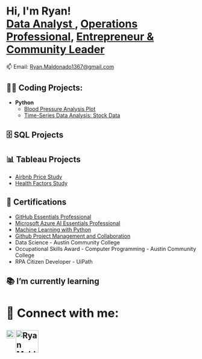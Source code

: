 <h1>Hi, I'm Ryan!<br/><a href="https://github.com/rm1367">Data Analyst </a>, <a href="https://www.linkedin.com/in/ryan-maldonado-ms/"> Operations Professional</a>, <a href="https://www.austinwestieacademy.com/"> Entrepreneur & Community Leader</a></h1>

📫 Email: Ryan.Maldonado1367@gmail.com

<h2>👨‍💻 Coding Projects:</h2>

- <b>Python</b>
  - [Blood Pressure Analysis Plot](https://github.com/rm1367/BloodPressurePlot)
  - [Time-Series Data Analysis: Stock Data](https://github.com/rm1367/Time-Series-Data-Analysis)



<h2> 🗄️ SQL Projects </h2>


<h2> 📊 Tableau Projects </h2>

- [Airbnb Price Study](https://github.com/rm1367/Airbnb-Price-Study/tree/main)
- [Health Factors Study](https://github.com/rm1367/HealthFactorsStudy/tree/main)

<h2> 🏫 Certifications</h2>

- [GitHub Essentials Professional](https://www.linkedin.com/learning/certificates/644c87deb6a1d00ccea542de278e33888e17331484d9e6dd37a7b973cd9aad70?trk=share_certificate)
- [Microsoft Azure AI Essentials Professional](https://www.linkedin.com/learning/certificates/f43c472e6a25b90fdff165ce11339ec361c7ff4d599c181934d74e65f889256f)
- [Machine Learning with Python](https://www.linkedin.com/learning/certificates/1aeaedcd32a72d8623625670f98da44948997791093d3180ff8631155b28a786)
- [Github Project Management and Collaboration](https://www.linkedin.com/learning/certificates/ca5ff448c53ebf51f25fa8dc501cf57cae76a920193d89db197c636de905d7aa)
- Data Science - Austin Community College
- Occupational Skills Award - Computer Programming - Austin Community College
- RPA Citizen Developer - UiPath


<h2> 📚 I’m currently learning<h/2>
  

<h2> 🤳 Connect with me:</h2>

[<img align="left" alt="Ryan Maldonaod | LinkedIn" width="22px" src="https://cdn.jsdelivr.net/npm/simple-icons@v3/icons/linkedin.svg" />][linkedin]
[<img align="left" alt="Ryan Maldonado | Tableau" width="60px" src="https://www.tableau.com/themes/custom/tableau_www/logo.v2.svg" />][Tableau]

[Tableau]: https://public.tableau.com/app/profile/ryan.maldonado/vizzes
[linkedin]: https://www.linkedin.com/in/ryan-maldonado-ms/

<!--

Here are some ideas to get you started:

- 🔭 I’m currently working on ...
- 🌱 I’m currently learning ...
- 👯 I’m looking to collaborate on ...
- 🤔 I’m looking for help with ...
- 💬 Ask me about ...
- 📫 How to reach me: ...
- 😄 Pronouns: ...
- ⚡ Fun fact: ...
-->
